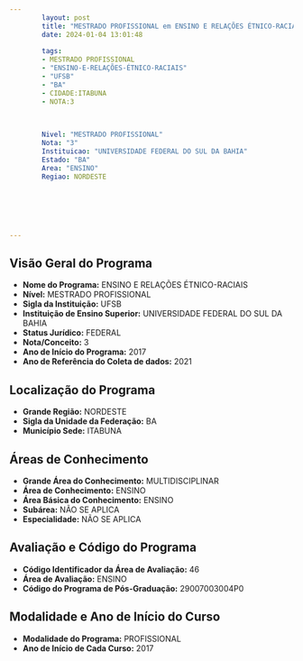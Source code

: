 ```yaml
---
        layout: post
        title: "MESTRADO PROFISSIONAL em ENSINO E RELAÇÕES ÉTNICO-RACIAIS na UFSB  "
        date: 2024-01-04 13:01:48
     
        tags:
        - MESTRADO PROFISSIONAL
        - "ENSINO-E-RELAÇÕES-ÉTNICO-RACIAIS"
        - "UFSB"
        - "BA"
        - CIDADE:ITABUNA
        - NOTA:3
        
       

        Nivel: "MESTRADO PROFISSIONAL"
        Nota: "3"
        Instituicao: "UNIVERSIDADE FEDERAL DO SUL DA BAHIA"
        Estado: "BA"
        Area: "ENSINO"
        Regiao: NORDESTE
        
        
        
        
        
        
---
```

## Visão Geral do Programa
- **Nome do Programa:** ENSINO E RELAÇÕES ÉTNICO-RACIAIS
- **Nível:** MESTRADO PROFISSIONAL
- **Sigla da Instituição:** UFSB
- **Instituição de Ensino Superior:** UNIVERSIDADE FEDERAL DO SUL DA BAHIA
- **Status Jurídico:** FEDERAL
- **Nota/Conceito:** 3
- **Ano de Início do Programa:** 2017
- **Ano de Referência do Coleta de dados:** 2021

## Localização do Programa
- **Grande Região:** NORDESTE
- **Sigla da Unidade da Federação:** BA
- **Município Sede:** ITABUNA

## Áreas de Conhecimento
- **Grande Área do Conhecimento:** MULTIDISCIPLINAR
- **Área de Conhecimento:** ENSINO
- **Área Básica do Conhecimento:** ENSINO
- **Subárea:** NÃO SE APLICA
- **Especialidade:** NÃO SE APLICA

## Avaliação e Código do Programa
- **Código Identificador da Área de Avaliação:** 46
- **Área de Avaliação:** ENSINO
- **Código do Programa de Pós-Graduação:** 29007003004P0


## Modalidade e Ano de Início do Curso
- **Modalidade do Programa:** PROFISSIONAL
- **Ano de Início de Cada Curso:** 2017
